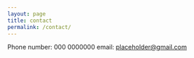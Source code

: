 ```yaml
---
layout: page
title: contact
permalink: /contact/
---
```


Phone number: 000 0000000
email: placeholder@gmail.com
